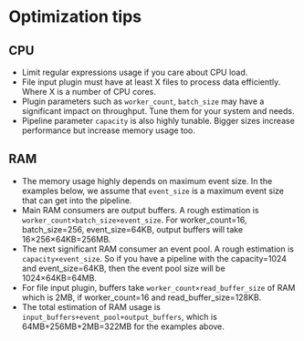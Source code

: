 # Optimization tips

## CPU
* Limit regular expressions usage if you care about CPU load.
* File input plugin must have at least X files to process data efficiently. Where X is a number of CPU cores.
* Plugin parameters such as `worker_count`, `batch_size` may have a significant impact on throughput. Tune them for your system and needs.
* Pipeline parameter `capacity` is also highly tunable. Bigger sizes increase performance but increase memory usage too.

## RAM
* The memory usage highly depends on maximum event size. In the examples below, we assume that `event_size` is a maximum event size that can get into the pipeline.       
* Main RAM consumers are output buffers. A rough estimation is `worker_count×batch_size×event_size`. For worker_count=16, batch_size=256, event_size=64KB, output buffers will take 16×256×64KB=256MB.
* The next significant RAM consumer an event pool. A rough estimation is `capacity×event_size`. So if you have a pipeline with the capacity=1024 and event_size=64KB, then the event pool size will be 1024×64KB=64MB.
* For file input plugin, buffers take `worker_count×read_buffer_size` of RAM which is 2MB, if worker_count=16 and read_buffer_size=128KB.
* The total estimation of RAM usage is `input_buffers+event_pool+output_buffers`, which is 64MB+256MB+2MB=322MB for the examples above.

